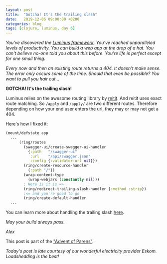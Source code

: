 ```yaml
---
layout: post
title:  "Gotcha! It's the trailing slash"
date:   2019-12-06 09:00:00 +0200
categories: blog
tags: [clojure, luminus, day 6]
---
```


_You've discovered the [Luminus framework](http://www.luminusweb.net/). You've reached unparalleled levels of productivity. You can build a web app at the drop of a hat. You can't believe no-one told you about this before. You're life is perfect except for one small thing._ 

_Every now and then an existing route returns a 404. It doesn't make sense. The error only occurs some of the time. Should that even be possible? You want to pull you hair out..._

**GOTCHA! It's the trailing slash!**

Luminus relies on the awesome routing library by [reitit](https://github.com/metosin/reitit). And reitit uses exact route matching. So `/apply` and `/apply/` are two different routes. Therefore depending on how your end user enters the url, they may or may not get a 404.

Here's how I fixed it:

```clojure
(mount/defstate app
  ...
      (ring/routes
        (swagger-ui/create-swagger-ui-handler
          {:path   "/swagger-ui"
           :url    "/api/swagger.json"
           :config {:validator-url nil}})
        (ring/create-resource-handler
          {:path "/"})
        (wrap-content-type
          (wrap-webjars (constantly nil)))
        ; Here is it is => 
        (ring/redirect-trailing-slash-handler {:method :strip})
        ;<= and you're good to go
        (ring/create-default-handler
  ...
```

You can learn more about handling the trailing slash [here](https://cljdoc.org/d/metosin/reitit/0.3.10/doc/ring/slash-handler).

_May your build always pass._

_Alex_

This post is part of the ["Advent of Parens"](/blog/2019/12/01/advent-of-parens.html).

_Today's post is late courtesy of our wonderful electricity provider Eskom. Loadshedding is the best!_